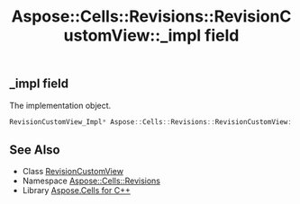 ﻿---
title: Aspose::Cells::Revisions::RevisionCustomView::_impl field
linktitle: _impl
second_title: Aspose.Cells for C++ API Reference
description: 'Aspose::Cells::Revisions::RevisionCustomView::_impl field. The implementation object in C++.'
type: docs
weight: 900
url: /cpp/aspose.cells.revisions/revisioncustomview/_impl/
---
## _impl field


The implementation object.

```cpp
RevisionCustomView_Impl* Aspose::Cells::Revisions::RevisionCustomView::_impl
```

## See Also

* Class [RevisionCustomView](../)
* Namespace [Aspose::Cells::Revisions](../../)
* Library [Aspose.Cells for C++](../../../)
